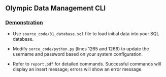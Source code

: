 ## Olympic Data Management CLI

### [Demonstration]( https://drive.google.com/file/d/11DkMf46wW2MJJmygVzD5LNzb0WTtAVHd/view?usp=sharing)

- Use `source_code/31_database.sql` file to load initial data into your SQL database.

- Modify `sorce_code/python.py` (lines 1265 and 1266) to update the username and password based on your system configuration.

- Refer to `report.pdf` for detailed commands. Successful commands will display an insert message; errors will show an error message.
